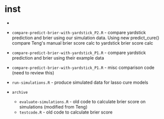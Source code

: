 # inst

- 
- `compare-predict-brier-with-yardstick_P2.R` - compare yardstick prediction and brier using our simulation data. Using new predict_cure() compare Teng's manual brier score calc to yardstick brier score calc


- `compare-predict-brier-with-yardstick_P1.R` - compare yardstick prediction and brier using their example data

- `compare-predict-brier-with-yardstick_P1.R` - misc comparison code (need to review this)

- `run-simulations.R` - produce simulated data for lasso cure models

- `archive`
	- `evaluate-simulations.R` - old code to calculate brier score on simulations (modified from Teng)
	- `testcode.R` - old code to calculate brier score